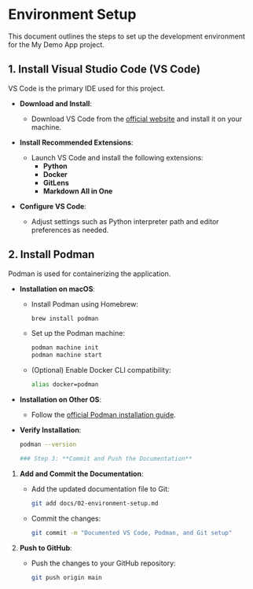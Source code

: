 # Environment Setup

This document outlines the steps to set up the development environment for the My Demo App project.

## 1. Install Visual Studio Code (VS Code)

VS Code is the primary IDE used for this project.

- **Download and Install**:
  - Download VS Code from the [official website](https://code.visualstudio.com/Download) and install it on your machine.

- **Install Recommended Extensions**:
  - Launch VS Code and install the following extensions:
    - **Python**
    - **Docker**
    - **GitLens**
    - **Markdown All in One**

- **Configure VS Code**:
  - Adjust settings such as Python interpreter path and editor preferences as needed.

## 2. Install Podman

Podman is used for containerizing the application.

- **Installation on macOS**:
  - Install Podman using Homebrew:
    ```bash
    brew install podman
    ```

  - Set up the Podman machine:
    ```bash
    podman machine init
    podman machine start
    ```

  - (Optional) Enable Docker CLI compatibility:
    ```bash
    alias docker=podman
    ```

- **Installation on Other OS**:
  - Follow the [official Podman installation guide](https://podman.io/getting-started/installation).

- **Verify Installation**:
  ```bash
  podman --version

  ### Step 3: **Commit and Push the Documentation**

1. **Add and Commit the Documentation**:
   - Add the updated documentation file to Git:
     ```bash
     git add docs/02-environment-setup.md
     ```
   - Commit the changes:
     ```bash
     git commit -m "Documented VS Code, Podman, and Git setup"
     ```

2. **Push to GitHub**:
   - Push the changes to your GitHub repository:
     ```bash
     git push origin main
     ```
